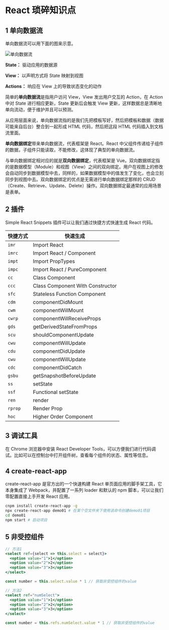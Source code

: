 # React 琐碎知识点

## 1 单向数据流

单向数据流可以用下面的图来示意。

![单向数据流](http://m.qpic.cn/psc?/V10mSDSc0CUQs4/6RAq0V9V8Td2AB7JS6C71MkutX8WeGlC3R95Mg1HG0Zd84HKKezla1rcstXxZK8bT*8iATyVHmfjG6aL6WhK*rpZnoTNVZzolB0h.j.1Ces!/b&bo=AAViAwAFYgMFByQ!&rf=viewer_4)

**State：** 驱动应用的数据源

**View：** 以声明方式将 State 映射到视图

**Actions：** 响应在 View  上的导致状态变化的动作

简单的**单向数据流**是指用户访问 View，View 发出用户交互的 Action，在 Action 中对 State 进行相应更新，State 更新后会触发 View 更新，这样数据总是清晰地单向流动，便于维护并且可以预测。

从应用层面来说，单向数据流指的是我们先把模板写好，然后把模板和数据（数据可能来自后台）整合到一起形成 HTML 代码，然后把这段 HTML 代码插入到文档流里面。 

**单向数据绑定**带来单向数据流，代表框架是 React。React 中父组件传递给子组件的数据，子组件只能读取，不能修改，这体现了典型的单向数据流。

与单向数据绑定相对应的就是**双向数据绑定**，代表框架是 Vue。双向数据绑定指的是数据模型（Module）和视图（View）之间的双向绑定。用户在视图上的修改会自动同步到数据模型中去，同样的，如果数据模型中的值发生了变化，也会立刻同步到视图中去。双向数据绑定的优点是无需进行单向数据绑定那样的 CRUD（Create、Retrieve、Update、Delete）操作。双向数据绑定最通常的应用场景是表单。

## 2 插件

Simple React Snippets 插件可以让我们通过快捷方式快速生成 React 代码。

| 快捷方式 | 快速生成                         |
| -------- | -------------------------------- |
| `imr`    | Import React                     |
| `imrc`   | Import React / Component         |
| `impt`   | Import PropTypes                 |
| `impc`   | Import React / PureComponent     |
| `cc`     | Class Component                  |
| `ccc`    | Class Component With Constructor |
| `sfc`    | Stateless Function Component     |
| `cdm`    | componentDidMount                |
| `cwm`    | componentWillMount               |
| `cwrp`   | componentWillReceiveProps        |
| `gds`    | getDerivedStateFromProps         |
| `scu`    | shouldComponentUpdate            |
| `cwu`    | componentWillUpdate              |
| `cdu`    | componentDidUpdate               |
| `cwu`    | componentWillUpdate              |
| `cdc`    | componentDidCatch                |
| `gsbu`   | getSnapshotBeforeUpdate          |
| `ss`     | setState                         |
| `ssf`    | Functional setState              |
| `ren`    | render                           |
| `rprop`  | Render Prop                      |
| `hoc`    | Higher Order Component           |

## 3 调试工具

在 Chrome 浏览器中安装 React Developer Tools，可以方便我们进行代码调试。比如可以在控制台中打开组件树，查看每个组件的状态、属性等信息。

## 4 create-react-app

create-react-app 是官方出的一个快速构建 React 单页面应用的脚手架工具，它本身集成了 Webpack，并配置了一系列 loader 和默认的 npm 脚本，可以让我们零配置直接上手开发 React 应用。

```bash
cnpm install create-react-app -g
npx create-react-app demo01 # 在某个空文件夹下使用该命令创建demo01项目
cd demo01
npm start # 启动项目
```

## 5 非受控组件

```jsx
// 方法1
<select ref={select => this.select = select}>
  <option value="1">1</option>
  <option value="2">2</option>
  <option value="3">3</option>
</select>

const number = this.select.value * 1 // 获取非受控组件的value
```

```jsx
// 方法2
<select ref="numSelect">
  <option value="1">1</option>
  <option value="2">2</option>
  <option value="3">3</option>
</select>

const number = this.refs.numSelect.value * 1 // 获取非受控组件的value
```



















